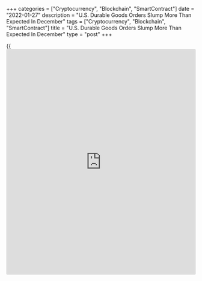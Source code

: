 +++
categories = ["Cryptocurrency", "Blockchain", "SmartContract"]
date = "2022-01-27"
description = "U.S. Durable Goods Orders Slump More Than Expected In December"
tags = ["Cryptocurrency", "Blockchain", "SmartContract"]
title = "U.S. Durable Goods Orders Slump More Than Expected In December"
type = "post"
+++

{{<iframe id="large-banner" src="https://www.bounty.group/#slide=17.0" width="100%" height="600" scrolling="no" style="border: 0px solid rgb(216, 221, 230); border-radius: 3px;">}}

Reflecting a sharp pullback in orders for transportation equipment, the
Commerce Department released a report on Thursday showing new orders for
U.S. manufactured durable goods fell by more than expected in the month
of December.

The Commerce Department durable goods orders slumped by 0.9 percent in
December after soaring by an upwardly revised 3.2 percent in November.

Economists had expected durable goods orders to decrease by 0.5 percent
compared to the 2.6 percent spike that had been reported for the
previous month.

Excluding the steep drop in orders for transportation equipment, durable
goods orders rose by 0.4 percent in December after jumping by 1.1
percent in November. Ex-transportation orders were expected to increase
by 0.5 percent.

For comments and feedback [contact](https://www.playgroundfx.com/contact/): editorial@rtt[news](https://www.letsplayfx.com/blog/forex-news-website/).com

[Economic News][1]

 **What parts of the world are seeing the best (and worst) economic
performances lately? Click[here][2] to check out our [Econ Scorecard][2]
and find out! See up-to-the-moment [ranking](https://www.playgroundfx.com/blog/crypto-exchange-ranking/)s for the best and worst
performers in [GDP][3], [unemployment rate][4], [inflation][5] and much
more.**

   1. www.rtt[news](https://www.letsplayfx.com/blog/forex-news-website/).com/Content/EconomicNews.aspx
   2. www.rtt[news](https://www.letsplayfx.com/blog/forex-news-website/).com/economic-scorecard/world-rank/unemployment-rate/highest-performance.aspx
   3. www.rtt[news](https://www.letsplayfx.com/blog/forex-news-website/).com/economic-scorecard/world-rank/GDP/highest-performance.aspx
   4. www.rtt[news](https://www.letsplayfx.com/blog/forex-news-website/).com/economic-scorecard/world-rank/unemployment-rate/lowest-performance.aspx
   5. www.rtt[news](https://www.letsplayfx.com/blog/forex-news-website/).com/economic-scorecard/world-rank/CPI/highest-performance.aspx